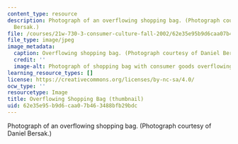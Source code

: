 ```yaml
---
content_type: resource
description: Photograph of an overflowing shopping bag. (Photograph courtesy of Daniel
  Bersak.)
file: /courses/21w-730-3-consumer-culture-fall-2002/62e35e95b9d6caa07b463488bfb29bdc_21w-730-3f02-th.jpg
file_type: image/jpeg
image_metadata:
  caption: Overflowing shopping bag. (Photograph courtesy of Daniel Bersak.)
  credit: ''
  image-alt: Photograph of shopping bag with consumer goods overflowing.
learning_resource_types: []
license: https://creativecommons.org/licenses/by-nc-sa/4.0/
ocw_type: ''
resourcetype: Image
title: Overflowing Shopping Bag (thumbnail)
uid: 62e35e95-b9d6-caa0-7b46-3488bfb29bdc
---
```

Photograph of an overflowing shopping bag. (Photograph courtesy of Daniel Bersak.)